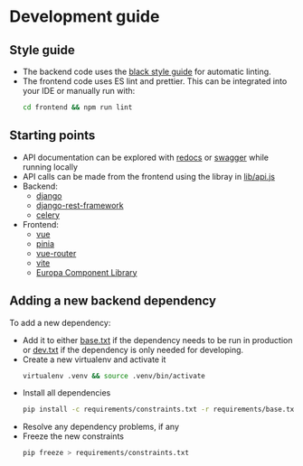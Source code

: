 # Development guide

## Style guide

- The backend code uses the [black style guide](https://black.readthedocs.io/en/stable/) for automatic linting.
- The frontend code uses ES lint and prettier. This can be integrated into your IDE or manually run with:
  ```bash
  cd frontend && npm run lint
  ```
  
## Starting points

- API documentation can be explored with [redocs](http://localhost:8000/api/v1/schema/redoc/) 
  or [swagger](http://localhost:8000/api/v1/schema/swagger-ui/#/) while running locally 
- API calls can be made from the frontend using the libray in [lib/api.js](../frontend/src/lib/api.js)
- Backend:
    - [django](https://docs.djangoproject.com//)
    - [django-rest-framework](https://www.django-rest-framework.org/)
    - [celery](https://docs.celeryq.dev/en/stable/)
- Frontend:
    - [vue](https://vuejs.org/guide/introduction.html)
    - [pinia](https://pinia.vuejs.org/)
    - [vue-router](https://router.vuejs.org/)
    - [vite](https://vitejs.dev/)
    - [Europa Component Library](https://ec.europa.eu/component-library/)

## Adding a new backend dependency

To add a new dependency:

- Add it to either [base.txt](../requirements/base.txt) if the dependency needs to be run in production
  or [dev.txt](../requirements/dev.txt) if the dependency is only needed for developing. 
- Create a new virtualenv and activate it 
  ```bash
  virtualenv .venv && source .venv/bin/activate
  ```
- Install all dependencies
  ```bash
  pip install -c requirements/constraints.txt -r requirements/base.txt -r requirements/dev.txt
  ```
- Resolve any dependency problems, if any
- Freeze the new constraints
  ```bash
  pip freeze > requirements/constraints.txt
  ``` 